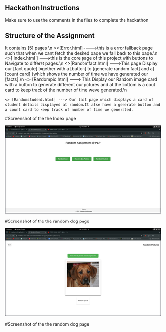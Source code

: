 ## Hackathon Instructions

Make sure to use the comments in the files to complete the hackathon

## Structure of the Assignment
It contains [5] pages \n
    <>[Error.html] ---->this is a error fallback page such that when we cant fetch the desired page we fall back to this page.\n
    <>[ Index.html ] --->this is the core page of this project with buttons to Navigate to differet pages.\n
    <>[Randomfact.html] --->This page Display our [fact quote] together with a [button] to [generate random fact] and a{ [count card] }which shows the number of time we have generated our [facts].\n
    <> [Randompic.html]  ---> This Display our Random image card with a button to generate different our pctures and at the bottom is a cout card to keep track of the number of time weve generated.\n
    
    <> [Randomstudent.html] ---> Our last page which displays a card of student details displayed at random.It alse have a generate button and a count card to keep track of number of time we generated.


#Screenshot of the the Index page <COREPAGE/>

![image](image.png)


#Screenshot of the the random dog page <Random Dog/>

![image](image_2.png)


#Screenshot of the the random dog page <Random Dog/>
